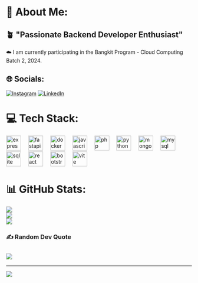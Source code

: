 # 💫 About Me:
🪴 "Passionate Backend Developer Enthusiast"
--
☁️ I am currently participating in the Bangkit Program - Cloud Computing Batch 2, 2024.



## 🌐 Socials:
[![Instagram](https://img.shields.io/badge/Instagram-%23E4405F.svg?logo=Instagram&logoColor=white)](https://instagram.com/abdisetiakawan) [![LinkedIn](https://img.shields.io/badge/LinkedIn-%230077B5.svg?logo=linkedin&logoColor=white)](https://linkedin.com/in/abdi-setiawan) 

# 💻 Tech Stack:
<div align="left">
  <img src="https://skillicons.dev/icons?i=express" height="40" alt="express logo"  />
  <img width="12" />
  <img src="https://skillicons.dev/icons?i=fastapi" height="40" alt="fastapi logo"  />
  <img width="12" />
  <img src="https://skillicons.dev/icons?i=docker" height="40" alt="docker logo"  />
  <img width="12" />
  <img src="https://skillicons.dev/icons?i=js" height="40" alt="javascript logo"  />
  <img width="12" />
  <img src="https://skillicons.dev/icons?i=php" height="40" alt="php logo"  />
  <img width="12" />
  <img src="https://skillicons.dev/icons?i=py" height="40" alt="python logo"  />
  <img width="12" />
  <img src="https://skillicons.dev/icons?i=mongodb" height="40" alt="mongodb logo"  />
  <img width="12" />
  <img src="https://skillicons.dev/icons?i=mysql" height="40" alt="mysql logo"  />
  <img width="12" />
  <img src="https://skillicons.dev/icons?i=sqlite" height="40" alt="sqlite logo"  />
  <img width="12" />
  <img src="https://skillicons.dev/icons?i=react" height="40" alt="react logo"  />
  <img width="12" />
  <img src="https://skillicons.dev/icons?i=bootstrap" height="40" alt="bootstrap logo"  />
  <img width="12" />
  <img src="https://skillicons.dev/icons?i=vite" height="40" alt="vite logo"  />
</div>

###

# 📊 GitHub Stats:
![](https://github-readme-stats.vercel.app/api?username=abdisetiakawan&theme=dark&hide_border=false&include_all_commits=true&count_private=true)<br/>
![](https://github-readme-streak-stats.herokuapp.com/?user=abdisetiakawan&theme=dark&hide_border=false)<br/>
![](https://github-readme-stats.vercel.app/api/top-langs/?username=abdisetiakawan&theme=dark&hide_border=false&include_all_commits=true&count_private=true&layout=compact)


<!-- Proudly created with GPRM ( https://gprm.itsvg.in ) -->
### ✍️ Random Dev Quote
![](https://quotes-github-readme.vercel.app/api?type=horizontal&theme=radical)
---
---

[![](https://visitcount.itsvg.in/api?id=abdisetiakawan&icon=0&color=0)](https://visitcount.itsvg.in)

<!-- Proudly created with GPRM ( https://gprm.itsvg.in ) -->
